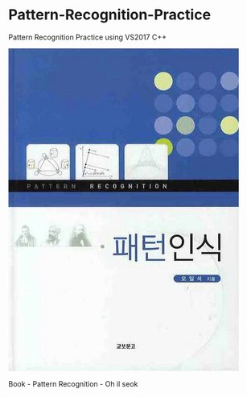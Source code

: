 # Pattern-Recognition-Practice
Pattern Recognition Practice using VS2017 C++

![](https://github.com/jjuiddong/Pattern-Recognition-Practice/blob/master/Doc/book.jpg?raw=true)

Book - Pattern Recognition - Oh il seok

